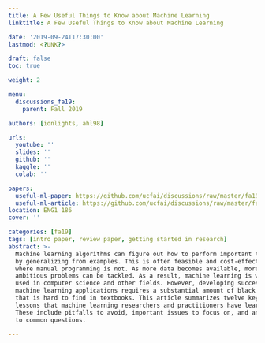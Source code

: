 ```yaml
---
title: A Few Useful Things to Know about Machine Learning
linktitle: A Few Useful Things to Know about Machine Learning

date: '2019-09-24T17:30:00'
lastmod: <?UNK?>

draft: false
toc: true

weight: 2

menu:
  discussions_fa19:
    parent: Fall 2019

authors: [ionlights, ahl98]

urls:
  youtube: ''
  slides: ''
  github: ''
  kaggle: ''
  colab: ''

papers:
  useful-ml-paper: https://github.com/ucfai/discussions/raw/master/fa19/useful-ml-paper.pdf
  useful-ml-article: https://github.com/ucfai/discussions/raw/master/fa19/useful-ml-article.pdf
location: ENG1 186
cover: ''

categories: [fa19]
tags: [intro paper, review paper, getting started in research]
abstract: >-
  Machine learning algorithms can figure out how to perform important tasks
  by generalizing from examples. This is often feasible and cost-effective
  where manual programming is not. As more data becomes available, more
  ambitious problems can be tackled. As a result, machine learning is widely
  used in computer science and other fields. However, developing successful
  machine learning applications requires a substantial amount of black art
  that is hard to find in textbooks. This article summarizes twelve key
  lessons that machine learning researchers and practitioners have learned.
  These include pitfalls to avoid, important issues to focus on, and answers
  to common questions.

---
```


<!-- TODO Add Meeting Notes/Contents here -->
<!-- NOTE Refer the Documentation if you're unsure how to format/add to this. -->
